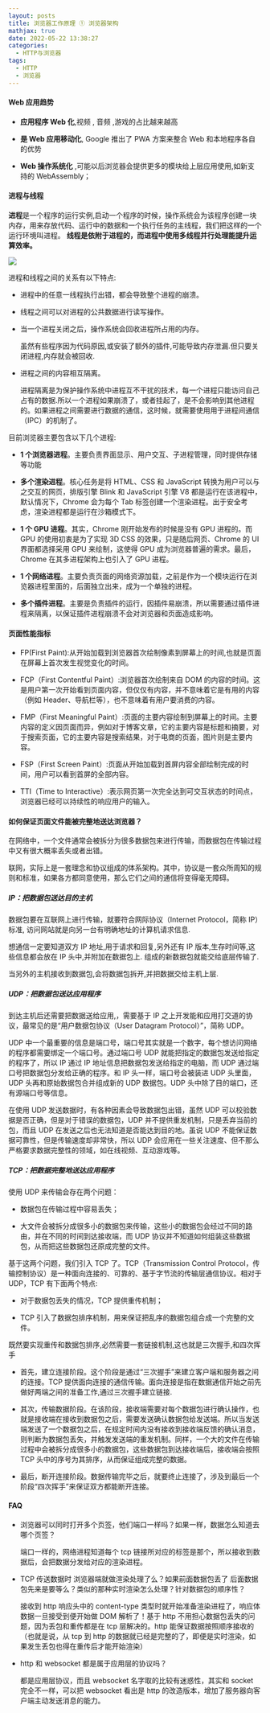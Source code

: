 ```yaml
---
layout: posts
title: 浏览器工作原理 ① 浏览器架构
mathjax: true
date: 2022-05-22 13:38:27
categories:
  - HTTP与浏览器
tags:
  - HTTP
  - 浏览器
---
```


#### Web 应用趋势

- **应用程序 Web 化**,视频 , 音频 ,游戏的占比越来越高

- **是 Web 应用移动化**, Google 推出了 PWA 方案来整合 Web 和本地程序各自的优势

- **Web 操作系统化** ,可能以后浏览器会提供更多的模块给上层应用使用,如新支持的 WebAssembly；

#### 进程与线程

**进程**是一个程序的运行实例,启动一个程序的时候，操作系统会为该程序创建一块内存，用来存放代码、运行中的数据和一个执行任务的主线程，我们把这样的一个运行环境叫进程。 **线程是依附于进程的，而进程中使用多线程并行处理能提升运算效率。**

![](0001.webp)

进程和线程之间的关系有以下特点:

- 进程中的任意一线程执行出错，都会导致整个进程的崩溃。

- 线程之间可以对进程的公共数据进行读写操作。

- 当一个进程关闭之后，操作系统会回收进程所占用的内存。

  虽然有些程序因为代码原因,或安装了额外的插件,可能导致内存泄漏.但只要关闭进程,内存就会被回收.

- 进程之间的内容相互隔离。

  进程隔离是为保护操作系统中进程互不干扰的技术，每一个进程只能访问自己占有的数据.所以一个进程如果崩溃了，或者挂起了，是不会影响到其他进程的。如果进程之间需要进行数据的通信，这时候，就需要使用用于进程间通信（IPC）的机制了。

目前浏览器主要包含以下几个进程:

- **1 个浏览器进程**。主要负责界面显示、用户交互、子进程管理，同时提供存储等功能

- **多个渲染进程**。核心任务是将 HTML、CSS 和 JavaScript 转换为用户可以与之交互的网页，排版引擎 Blink 和 JavaScript 引擎 V8 都是运行在该进程中，默认情况下，Chrome 会为每个 Tab 标签创建一个渲染进程。出于安全考虑，渲染进程都是运行在沙箱模式下。

- **1 个 GPU 进程**。其实，Chrome 刚开始发布的时候是没有 GPU 进程的。而 GPU 的使用初衷是为了实现 3D CSS 的效果，只是随后网页、Chrome 的 UI 界面都选择采用 GPU 来绘制，这使得 GPU 成为浏览器普遍的需求。最后，Chrome 在其多进程架构上也引入了 GPU 进程。

- **1 个网络进程**。主要负责页面的网络资源加载，之前是作为一个模块运行在浏览器进程里面的，后面独立出来，成为一个单独的进程。

- **多个插件进程**。主要是负责插件的运行，因插件易崩溃，所以需要通过插件进程来隔离，以保证插件进程崩溃不会对浏览器和页面造成影响。

#### 页面性能指标

- FP(First Paint):从开始加载到浏览器首次绘制像素到屏幕上的时间,也就是页面在屏幕上首次发生视觉变化的时间。

- FCP（First Contentful Paint）:浏览器首次绘制来自 DOM 的内容的时间。这是用户第一次开始看到页面内容，但仅仅有内容，并不意味着它是有用的内容（例如 Header、导航栏等），也不意味着有用户要消费的内容。

- FMP（First Meaningful Paint）:页面的主要内容绘制到屏幕上的时间。主要内容的定义因页面而异，例如对于博客文章，它的主要内容是标题和摘要，对于搜索页面，它的主要内容是搜索结果，对于电商的页面，图片则是主要内容。

- FSP（First Screen Paint）:页面从开始加载到首屏内容全部绘制完成的时间，用户可以看到首屏的全部内容。

- TTI（Time to Interactive）:表示网页第一次完全达到可交互状态的时间点，浏览器已经可以持续性的响应用户的输入。

#### 如何保证页面文件能被完整地送达浏览器？

在网络中，一个文件通常会被拆分为很多数据包来进行传输，而数据包在传输过程中又有很大概率丢失或者出错。

联网，实际上是一套理念和协议组成的体系架构。其中，协议是一套众所周知的规则和标准，如果各方都同意使用，那么它们之间的通信将变得毫无障碍。

##### IP：把数据包送达目的主机

数据包要在互联网上进行传输，就要符合网际协议（Internet Protocol，简称 IP）标准, 访问网站就是向另一台有明确地址的计算机请求信息.

想通信一定要知道双方 IP 地址,用于请求和回复,另外还有 IP 版本,生存时间等,这些信息都会放在 IP 头中,并附加在数据包上. 组成的新数据包就能交给底层传输了.

当另外的主机接收到数据包,会将数据包拆开,并把数据交给主机上层.

##### UDP：把数据包送达应用程序

到达主机后还需要把数据送给应用,，需要基于 IP 之上开发能和应用打交道的协议，最常见的是“用户数据包协议（User Datagram Protocol）”，简称 UDP。

UDP 中一个最重要的信息是端口号，端口号其实就是一个数字，每个想访问网络的程序都需要绑定一个端口号。通过端口号 UDP 就能把指定的数据包发送给指定的程序了，所以 IP 通过 IP 地址信息把数据包发送给指定的电脑，而 UDP 通过端口号把数据包分发给正确的程序。和 IP 头一样，端口号会被装进 UDP 头里面，UDP 头再和原始数据包合并组成新的 UDP 数据包。UDP 头中除了目的端口，还有源端口号等信息。

在使用 UDP 发送数据时，有各种因素会导致数据包出错，虽然 UDP 可以校验数据是否正确，但是对于错误的数据包，UDP 并不提供重发机制，只是丢弃当前的包，而且 UDP 在发送之后也无法知道是否能达到目的地。虽说 UDP 不能保证数据可靠性，但是传输速度却非常快，所以 UDP 会应用在一些关注速度、但不那么严格要求数据完整性的领域，如在线视频、互动游戏等。

##### TCP：把数据完整地送达应用程序

使用 UDP 来传输会存在两个问题：

- 数据包在传输过程中容易丢失；

- 大文件会被拆分成很多小的数据包来传输，这些小的数据包会经过不同的路由，并在不同的时间到达接收端，而 UDP 协议并不知道如何组装这些数据包，从而把这些数据包还原成完整的文件。

基于这两个问题，我们引入 TCP 了。TCP（Transmission Control Protocol，传输控制协议）是一种面向连接的、可靠的、基于字节流的传输层通信协议。相对于 UDP，TCP 有下面两个特点:

- 对于数据包丢失的情况，TCP 提供重传机制；

- TCP 引入了数据包排序机制，用来保证把乱序的数据包组合成一个完整的文件。

既然要实现重传和数据包排序,必然需要一套链接机制,这也就是三次握手,和四次挥手

- 首先，建立连接阶段。这个阶段是通过“三次握手”来建立客户端和服务器之间的连接。TCP 提供面向连接的通信传输。面向连接是指在数据通信开始之前先做好两端之间的准备工作,通过三次握手建立链接.

- 其次，传输数据阶段。在该阶段，接收端需要对每个数据包进行确认操作，也就是接收端在接收到数据包之后，需要发送确认数据包给发送端。所以当发送端发送了一个数据包之后，在规定时间内没有接收到接收端反馈的确认消息，则判断为数据包丢失，并触发发送端的重发机制。同样，一个大的文件在传输过程中会被拆分成很多小的数据包，这些数据包到达接收端后，接收端会按照 TCP 头中的序号为其排序，从而保证组成完整的数据。

- 最后，断开连接阶段。数据传输完毕之后，就要终止连接了，涉及到最后一个阶段“四次挥手”来保证双方都能断开连接。

#### FAQ

- 浏览器可以同时打开多个页签，他们端口一样吗？如果一样，数据怎么知道去哪个页签？

  端口一样的，网络进程知道每个 tcp 链接所对应的标签是那个，所以接收到数据后，会把数据分发给对应的渲染进程。

- TCP 传送数据时 浏览器端就做渲染处理了么？如果前面数据包丢了 后面数据包先来是要等么？类似的那种实时渲染怎么处理？针对数据包的顺序性？

  接收到 http 响应头中的 content-type 类型时就开始准备渲染进程了，响应体数据一旦接受到便开始做 DOM 解析了！基于 http 不用担心数据包丢失的问题，因为丢包和重传都是在 tcp 层解决的。http 能保证数据按照顺序接收的（也就是说，从 tcp 到 http 的数据就已经是完整的了，即便是实时渲染，如果发生丢包也得在重传后才能开始渲染）

- http 和 websocket 都是属于应用层的协议吗？

  都是应用层协议，而且 websocket 名字取的比较有迷惑性，其实和 socket 完全不一样，可以把 websocket 看出是 http 的改造版本，增加了服务器向客户端主动发送消息的能力。

